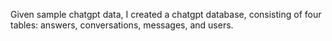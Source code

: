 Given sample chatgpt data, I created a chatgpt database, consisting of four tables: answers, conversations, messages, and users. 
